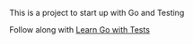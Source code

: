 This is a project to start up with Go and Testing

Follow along with [Learn Go with Tests](https://github.com/quii/learn-go-with-tests)